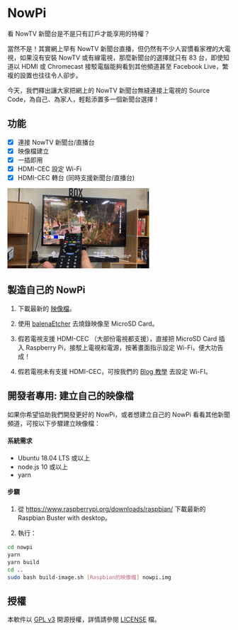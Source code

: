 # NowPi

看 NowTV 新聞台是不是只有訂戶才能享用的特權？

當然不是！其實網上早有 NowTV 新聞台直播，但仍然有不少人習慣看家裡的大電視，如果沒有安裝 NowTV 或有線電視，那麼新聞台的選擇就只有 83 台，即使知道以 HDMI 或 Chromecast 接駁電腦能夠看到其他頻道甚至 Facebook Live，繁複的設置也往往令人卻步。

今天，我們釋出讓大家把網上的 NowTV 新聞台無縫連接上電視的 Source Code，為自己、為家人，輕鬆添置多一個新聞台選擇！

## 功能

- [x] 連接 NowTV 新聞台/直播台
- [x] 映像檔建立
- [x] 一插即用
- [x] HDMI-CEC 設定 Wi-Fi
- [x] HDMI-CEC 轉台 (同時支援新聞台/直播台)

![](hdmi-cec-sample.gif)

## 製造自己的 NowPi

1. 下載最新的 [映像檔](https://github.com/teckyio/nowpi/releases/download/v0.1.2/nowpi-0.1.2.img.zip)。

2. 使用 [balenaEtcher](https://www.balena.io/etcher/) 去燒錄映像至 MicroSD Card。

3. 假若電視支援 HDMI-CEC （大部份電視都支援），直接把 MicroSD Card 插入 Raspberry Pi，接駁上電視和電源，按著畫面指示設定 Wi-Fi，便大功告成！

4. 假若電視未有支援 HDMI-CEC，可按我們的 [Blog 教學](https://tecky.io/en/%E5%88%A9%E7%94%A8-Raspberry-Pi-%E6%8E%A5%E9%A7%81-NowTV-%E6%96%B0%E8%81%9E%E5%8F%B0%E4%B8%8A%E9%9B%BB%E8%A6%96/) 去設定 Wi-FI。

## 開發者專用: 建立自己的映像檔

如果你希望協助我們開發更好的 NowPi，或者想建立自己的 NowPi 看看其他新聞頻道，可按以下步驟建立映像檔：

#### 系統需求

* Ubuntu 18.04 LTS 或以上
* node.js 10 或以上
* yarn 

#### 步驟

1. 從 https://www.raspberrypi.org/downloads/raspbian/ 下載最新的 Raspbian Buster with desktop。

2. 執行：

```bash
cd nowpi
yarn
yarn build
cd ..
sudo bash build-image.sh [Raspbian的映像檔] nowpi.img
```

## 授權

本軟件以 [GPL v3](https://opensource.org/licenses/gpl-3.0.html) 開源授權，詳情請參閱 [LICENSE](./LICENSE) 檔。